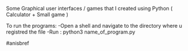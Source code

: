 Some Graphical user interfaces / games that I created using Python ( Calculator + Small game )

To run the programs:
-Open a shell and navigate to the directory where u registred the file 
-Run : python3 name_of_program.py

#anisbref
